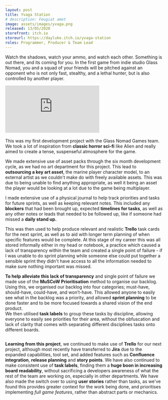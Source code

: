 ```yaml
---
layout: post
title: Yvaga Station
# description: Feugiat amet 
image: assets/images/yvaga.png
released: 13/05/2020
storefront: itch.io
storeurl: https://dayluke.itch.io/yvaga-station
roles: Programmer, Producer & Team Lead
---
```


Watch the shadows, watch your ammo, and watch each other. Something is out there, and its coming for you. In the first game from indie studio Glass Nomad, you and a squad of your friends will be pitched against an opponent who is not only fast, stealthy, and a lethal hunter, but is also controlled by another player.

<div class="container">
    <iframe class="video" src="https://www.youtube.com/embed/Lf0t6xAkz-s" title="YouTube video player" frameborder="0" allow="accelerometer; autoplay; clipboard-write; encrypted-media; gyroscope; picture-in-picture" allowfullscreen></iframe>
</div>
<br>
This was my first development project with the Glass Nomad Games team. We took a lot of inspiration from <b>classic horror sci-fi</b> like Alien and really aimed to create a tense, suspenseful atmosphere for the game.

We made extensive use of asset packs through the six month development cycle, as we had no art department for this project. This lead to <b>outsourcing a key art asset</b>, the marine player character model, to an external artist as we couldn't make do with freely available assets. This was due to being unable to find anything appropriate, as well it being an asset the player would be looking at a lot due to the game being multiplayer.

I made extensive use of a physical journal to help track priorities and tasks for future sprints, as well as keeping relevant notes. This included any <b>blockers</b> that had been brought up, expected <b>timelines for tasks</b>, as well as any other notes or leads that needed to be followed up, like if someone had missed a <b>daily stand up.</b>
<span class="image fit"><img src="{{ site.baseurl }}/assets/images/yvaga_notebook.jpg" alt="" /></span>

This was then used to help produce relevant and realistic <b>Trello</b> task cards for the next sprint, as well as to aid with longer term planning of when specific features would be complete. At this stage of my career this was all stored informally either in my head or notebook, a practice which caused a lack of transparency within the team and created a single point of failure - if I was unable to do sprint planning while someone else could put together a sensible sprint they didn't have access to all the information needed to make sure nothing important was missed.

<b>To help alleviate this lack of transparency</b> and single point of failure we made use of the <b>MuSCoW Prioritisation</b> method to organise our backlog. Using this, we organised our backlog into four categories; must-have, should-have, could-have, and won’t-have. This allowed anyone to easily see what in the backlog was a priority, and allowed <b>sprint planning</b> to be done faster and to be more focused towards a shared vision of the end product. <br>
We then utilised <b>task labels</b> to group these tasks by discipline, allowing everyone to easily see priorities for their area, without the obfuscation and lack of clarity that comes with separating different disciplines tasks onto different boards.

<span class="image fit"><img src="{{ site.baseurl }}/assets/images/yvaga_trello.png" alt="" /></span>

<b>Learning from this project</b>, we continued to make use of <b>Trello</b> for our next project, although most recently have transferred to <b>Jira</b> due to the expanded capabilities, tool set, and added features such as <b>Confluence integration</b>, <b>release planning</b> and <b>story points</b>. We have also continued to make consistent use of <b>task labels</b>, finding them a <b>huge boon in increasing board readability</b>, without sacrificing a developers awareness of what the rest of the team are working on, especially in other departments. We have also made the switch over to using <b>user stories</b> rather than tasks, as we've found this provides greater context for the work being done, and prioritises implementing <i>full game features</i>, rather than abstract parts or mechanics.

<!-- Talk about how boards were structured and maintained
Post mortem
Images of boards and charts -->
